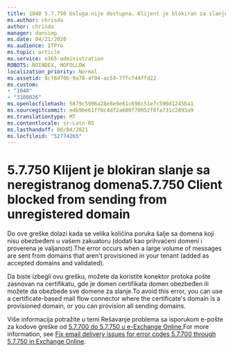 ```yaml
---
title: 1048 5.7.750 Usluga nije dostupna. Klijent je blokiran za slanje sa neregisterednih domena
ms.author: chrisda
author: chrisda
manager: dansimp
ms.date: 04/21/2020
ms.audience: ITPro
ms.topic: article
ms.service: o365-administration
ROBOTS: NOINDEX, NOFOLLOW
localization_priority: Normal
ms.assetid: 8cf6d70b-9a78-4f04-ac59-7ffcf44ffd22
ms.custom:
- "1048"
- "3100026"
ms.openlocfilehash: 5879c5996a28e8e9e61c696c51e7c590d1245ba1
ms.sourcegitcommit: edb9be61ff8c4df2a600f70952f6fa731c2093a9
ms.translationtype: MT
ms.contentlocale: sr-Latn-RS
ms.lasthandoff: 06/04/2021
ms.locfileid: "52774265"
---
```

# <a name="57750-client-blocked-from-sending-from-unregistered-domain"></a><span data-ttu-id="01904-103">5.7.750 Klijent je blokiran slanje sa neregistranog domena</span><span class="sxs-lookup"><span data-stu-id="01904-103">5.7.750 Client blocked from sending from unregistered domain</span></span>

<span data-ttu-id="01904-104">Do ove greške dolazi kada se velika količina poruka šalje sa domena koji nisu obezbeđeni u vašem zakuatoru (dodati kao prihvaćeni domeni i proverena je valjanost).</span><span class="sxs-lookup"><span data-stu-id="01904-104">The error occurs when a large volume of messages are sent from domains that aren't provisioned in your tenant (added as accepted domains and validated).</span></span>

<span data-ttu-id="01904-105">Da biste izbegli ovu grešku, možete da koristite konektor protoka pošte zasnovan na certifikatu, gde je domen certifikata domen obezbeđen ili možete da obezbede sve domene za slanje.</span><span class="sxs-lookup"><span data-stu-id="01904-105">To avoid this error, you can use a certificate-based mail flow connector where the certificate's domain is a provisioned domain, or you can provision all sending domains.</span></span>

<span data-ttu-id="01904-106">Više informacija potražite u temi Rešavanje problema sa isporukom e-pošte za kodove greške od [5.7.700 do 5.7.750 u e-Exchange Online.](https://go.microsoft.com/fwlink/?linkid=2164955)</span><span class="sxs-lookup"><span data-stu-id="01904-106">For more information, see [Fix email delivery issues for error codes 5.7.700 through 5.7.750 in Exchange Online](https://go.microsoft.com/fwlink/?linkid=2164955).</span></span>